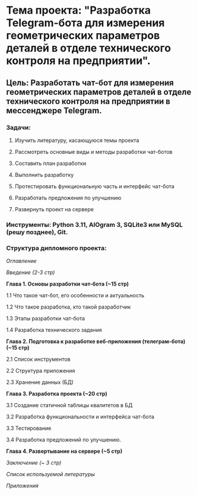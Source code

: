 # **Тема проекта**: "Разработка Telegram-бота для измерения геометрических параметров деталей в отделе технического контроля на предприятии". 
## **Цель**: Разработать чат-бот для измерения геометрических параметров деталей в отделе технического контроля на предприятии в мессенджере Telegram.  

### **Задачи**:   

1. Изучить литературу, касающуюся темы проекта    

2. Рассмотреть основные виды и методы разработки чат-ботов

3. Составить план разработки   

4. Выполнить разработку

5. Протестировать функциональную часть и интерфейс чат-бота

6. Разработать предложения по улучшению

7. Развернуть проект на сервере

### **Инструменты**: Python 3.11, AIOgram 3, SQLite3 или MySQL (решу позднее), Git.    

### **Структура дипломного проекта**:   

_Оглавление_  

_Введение (2-3 стр)_ 

**Глава 1. Основы разработки чат-бота (~15 стр)**  

1.1 Что такое чат-бот, его особенности и актуальность 

1.2 Что такое разработка, кто такой разработчик 

1.3 Этапы разработки чат-бота  

1.4 Разработка технического задания  

**Глава 2. Подготовка к разработке веб-приложения (телеграм-бота) (~15 стр)**

2.1 Список инструментов 

2.2 Структура приложения 

2.3 Хранение данных (БД)

**Глава 3. Разработка проекта (~20 стр)** 

3.1 Создание статичной таблицы квалитетов в БД

3.2 Разработка функциональности и интерфейса чат-бота

3.3 Тестирование

3.4 Разработка предложений по улучшению.  

**Глава 4. Развертывание на сервере (~5 стр)** 

_Заключение (~ 3 стр)_ 

_Список используемой литературы_ 

_Приложения_